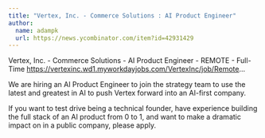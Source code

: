 ```yaml
---
title: "Vertex, Inc. - Commerce Solutions : AI Product Engineer"
author:
  name: adampk
  url: https://news.ycombinator.com/item?id=42931429
---
```

Vertex, Inc. - Commerce Solutions - AI Product Engineer - REMOTE - Full-Time
<a href="https:&#x2F;&#x2F;vertexinc.wd1.myworkdayjobs.com&#x2F;VertexInc&#x2F;job&#x2F;Remote" rel="nofollow">https:&#x2F;&#x2F;vertexinc.wd1.myworkdayjobs.com&#x2F;VertexInc&#x2F;job&#x2F;Remote</a>...

We are hiring an AI Product Engineer to join the strategy team to use the latest and greatest in AI to push Vertex forward into an AI-first company.

If you want to test drive being a technical founder, have experience building the full stack of an AI product from 0 to 1, and want to make a dramatic impact on in a public company, please apply.
<JobApplication />
